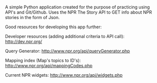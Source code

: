A simple Python application created for the purpose of practicing using API's and Git/Github. Uses the NPR The Story API to GET info about NPR stories in the form of Json. 

Good resources for developing this app further:

Developer resources (adding additional criteria to API call): http://dev.npr.org/

Query Generator: http://www.npr.org/api/queryGenerator.php

Mapping index (Map's topics to ID's): http://www.npr.org/api/mappingCodes.php

Current NPR widgets: http://www.npr.org/api/widgets.php
